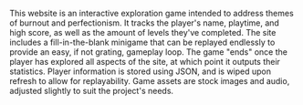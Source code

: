 This website is an interactive exploration game intended to address themes of burnout and perfectionism. It tracks the player's name, playtime, and high score, as well as the amount of levels they've completed. The site includes a fill-in-the-blank minigame that can be replayed endlessly to provide an easy, if not grating, gameplay loop. The game "ends" once the player has explored all aspects of the site, at which point it outputs their statistics. Player information is stored using JSON, and is wiped upon refresh to allow for replayability. Game assets are stock images and audio, adjusted slightly to suit the project's needs.  
